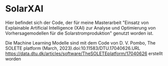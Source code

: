 # SolarXAI
Hier befindet sich der Code, der für meine Masterarbeit "Einsatz von Explainable Artificial Intelligence (XAI) zur Analyse und Optimierung von Vorhersagemodellen für die Solarstromproduktion" genutzt worden ist.

Die Machine Learning Modelle sind mit dem Code von 
D. V. Pombo, The SOLETE platform (March, 2023).doi:10.11583/DTU.17040626.URL https://data.dtu.dk/articles/software/TheSOLETEplatform/17040626
erstellt worden
